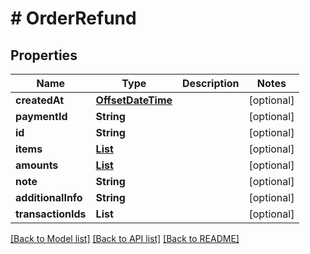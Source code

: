 # # OrderRefund


## Properties 


Name | Type | Description | Notes
------------ | ------------- | ------------- | -------------
**createdAt**| [**OffsetDateTime**](OffsetDateTime.md) |   | [optional]
**paymentId**| **String** |   | [optional]
**id**| **String** |   | [optional]
**items**| [**List<OrderRefundItem>**](OrderRefundItem.md) |   | [optional]
**amounts**| [**List<OrderRefundAmount>**](OrderRefundAmount.md) |   | [optional]
**note**| **String** |   | [optional]
**additionalInfo**| **String** |   | [optional]
**transactionIds**| **List<String>** |   | [optional]


[[Back to Model list]](../../README.md#models) [[Back to API list]](../../README.md#endpoints) [[Back to README]](../../README.md)

